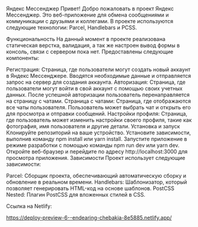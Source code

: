 Яндекс Мессенджер
Привет! Добро пожаловать в проект Яндекс Мессенджер. Это веб-приложение для обмена сообщениями и коммуникации с друзьями и коллегами. В проекте используются следующие технологии: Parcel, Handlebars и PCSS.

Функциональность
На данный момент в проекте реализована статическая верстка, валидация, а так же настроен вывод формы в консоль, связи с сервером пока нет. Предоставлены следующие компоненты:

Регистрация: Страница, где пользователи могут создать новый аккаунт в Яндекс Мессенджере. Вводятся необходимые данные и отправляется запрос на сервер для создания аккаунта.
Авторизация: Страница, где пользователи могут войти в свой аккаунт с помощью своих учетных  данных. После успешной авторизации пользователь перенаправляется на страницу с чатами.
Страница с чатами: Страница, где отображаются  все чаты пользователя. Пользователь может  выбрать чат и открыть его для просмотра и отправки сообщений.
Настройки профиля: Страница,  где пользователь может изменить настройки  своего профиля, такие как фотография, имя пользователя и другие детали.
Установка и запуск
Клонируйте репозиторий  на ваше устройство.
Установите зависимости, выполнив команду npm install или yarn install.
Запустите приложение в режиме разработки с помощью команды npm run dev или yarn dev.
Откройте веб-браузер и перейдите по адресу http://localhost:3000 для просмотра приложения.
Зависимости
Проект использует следующие зависимости:

Parcel: Сборщик проекта, обеспечивающий автоматическую сборку и обновление в реальном времени.
Handlebars: Шаблонизатор, который позволяет генерировать HTML-код на основе шаблонов.
PostCSS Nested: Плагин PostCSS для вложенных стилей в CSS.

Ссылка на Netlify:

https://deploy-preview-6--endearing-chebakia-8e5885.netlify.app/
